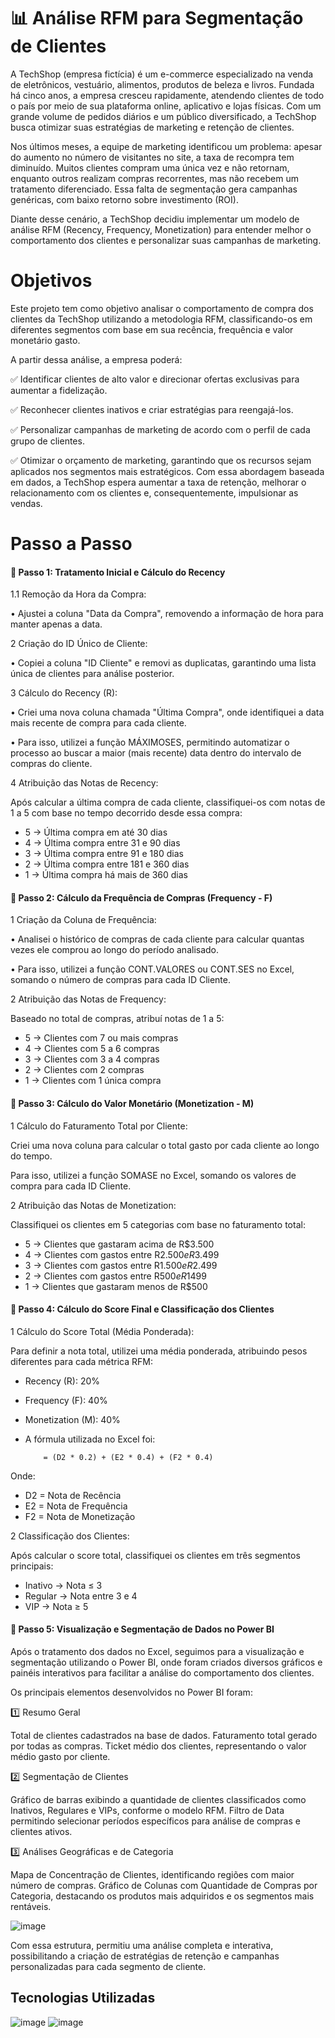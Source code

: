 
# 📊 Análise RFM para Segmentação de Clientes


A TechShop (empresa fictícia) é um e-commerce especializado na venda de eletrônicos, vestuário, alimentos, produtos de beleza e livros. Fundada há cinco anos, a empresa cresceu rapidamente, atendendo clientes de todo o país por meio de sua plataforma online, aplicativo e lojas físicas. Com um grande volume de pedidos diários e um público diversificado, a TechShop busca otimizar suas estratégias de marketing e retenção de clientes.

Nos últimos meses, a equipe de marketing identificou um problema: apesar do aumento no número de visitantes no site, a taxa de recompra tem diminuído. Muitos clientes compram uma única vez e não retornam, enquanto outros realizam compras recorrentes, mas não recebem um tratamento diferenciado. Essa falta de segmentação gera campanhas genéricas, com baixo retorno sobre investimento (ROI).

Diante desse cenário, a TechShop decidiu implementar um modelo de análise RFM (Recency, Frequency, Monetization) para entender melhor o comportamento dos clientes e personalizar suas campanhas de marketing.

# Objetivos

Este projeto tem como objetivo analisar o comportamento de compra dos clientes da TechShop utilizando a metodologia RFM, classificando-os em diferentes segmentos com base em sua recência, frequência e valor monetário gasto.

A partir dessa análise, a empresa poderá:

✅ Identificar clientes de alto valor e direcionar ofertas exclusivas para aumentar a fidelização.

✅ Reconhecer clientes inativos e criar estratégias para reengajá-los.

✅ Personalizar campanhas de marketing de acordo com o perfil de cada grupo de clientes.

✅ Otimizar o orçamento de marketing, garantindo que os recursos sejam aplicados nos segmentos mais estratégicos.
Com essa abordagem baseada em dados, a TechShop espera aumentar a taxa de retenção, melhorar o relacionamento com os clientes e, consequentemente, impulsionar as vendas.

# Passo a Passo 

#### 📌 Passo 1: Tratamento Inicial e Cálculo do Recency

1️.1 Remoção da Hora da Compra:

•	Ajustei a coluna "Data da Compra", removendo a informação de hora para manter apenas a data.

2️ Criação do ID Único de Cliente:

•	Copiei a coluna "ID Cliente" e removi as duplicatas, garantindo uma lista única de clientes para análise posterior.

3️ Cálculo do Recency (R):

•	Criei uma nova coluna chamada "Última Compra", onde identifiquei a data mais recente de compra para cada cliente.

•	Para isso, utilizei a função MÁXIMOSES, permitindo automatizar o processo ao buscar a maior (mais recente) data dentro do intervalo de compras do cliente.

4️ Atribuição das Notas de Recency:

Após calcular a última compra de cada cliente, classifiquei-os com notas de 1 a 5 com base no tempo decorrido desde essa compra:

*	5 → Última compra em até 30 dias
*	4 → Última compra entre 31 e 90 dias
*	3 → Última compra entre 91 e 180 dias
*	2 → Última compra entre 181 e 360 dias
*	1 → Última compra há mais de 360 dias


#### 📌 Passo 2: Cálculo da Frequência de Compras (Frequency - F)

1️ Criação da Coluna de Frequência:

•	Analisei o histórico de compras de cada cliente para calcular quantas vezes ele comprou ao longo do período analisado.

•	Para isso, utilizei a função CONT.VALORES ou CONT.SES no Excel, somando o número de compras para cada ID Cliente.

2️ Atribuição das Notas de Frequency:

Baseado no total de compras, atribuí notas de 1 a 5:

*	5 → Clientes com 7 ou mais compras
*	4 → Clientes com 5 a 6 compras
*	3 → Clientes com 3 a 4 compras
*	2 → Clientes com 2 compras
*	1 → Clientes com 1 única compra

#### 📌 Passo 3: Cálculo do Valor Monetário (Monetization - M)

1️ Cálculo do Faturamento Total por Cliente:

Criei uma nova coluna para calcular o total gasto por cada cliente ao longo do tempo.

Para isso, utilizei a função SOMASE no Excel, somando os valores de compra para cada ID Cliente.

2️ Atribuição das Notas de Monetization:

Classifiquei os clientes em 5 categorias com base no faturamento total:

*	5 → Clientes que gastaram acima de R$3.500
*	4 → Clientes com gastos entre R$2.500 e R$3.499
*	3 → Clientes com gastos entre R$1.500 e R$2.499
*	2 → Clientes com gastos entre R$500 e R$1499
*	1 → Clientes que gastaram menos de R$500

#### 📌 Passo 4: Cálculo do Score Final e Classificação dos Clientes

1️ Cálculo do Score Total (Média Ponderada):

Para definir a nota total, utilizei uma média ponderada, atribuindo pesos diferentes para cada métrica RFM:

*	Recency (R): 20%
*	Frequency (F): 40%
*	Monetization (M): 40%
*	A fórmula utilizada no Excel foi:
    
            = (D2 * 0.2) + (E2 * 0.4) + (F2 * 0.4)

Onde:

*	D2 = Nota de Recência
*	E2 = Nota de Frequência
*	F2 = Nota de Monetização

2️ Classificação dos Clientes:

Após calcular o score total, classifiquei os clientes em três segmentos principais:
*	Inativo → Nota ≤ 3
*	Regular → Nota entre 3 e 4
*	VIP → Nota ≥ 5



#### 📌 Passo 5: Visualização e Segmentação de Dados no Power BI

Após o tratamento dos dados no Excel, seguimos para a visualização e segmentação utilizando o Power BI, onde foram criados diversos gráficos e painéis interativos para facilitar a análise do comportamento dos clientes.

Os principais elementos desenvolvidos no Power BI foram:

1️⃣ Resumo Geral

Total de clientes cadastrados na base de dados.
Faturamento total gerado por todas as compras.
Ticket médio dos clientes, representando o valor médio gasto por cliente.

2️⃣ Segmentação de Clientes

Gráfico de barras exibindo a quantidade de clientes classificados como Inativos, Regulares e VIPs, conforme o modelo RFM.
Filtro de Data permitindo selecionar períodos específicos para análise de compras e clientes ativos.

3️⃣ Análises Geográficas e de Categoria

Mapa de Concentração de Clientes, identificando regiões com maior número de compras.
Gráfico de Colunas com Quantidade de Compras por Categoria, destacando os produtos mais adquiridos e os segmentos mais rentáveis.



![image](https://github.com/user-attachments/assets/5b5b616b-560e-46b6-938e-6f47ab26373b)



Com essa estrutura, permitiu uma análise completa e interativa, possibilitando a criação de estratégias de retenção e campanhas personalizadas para cada segmento de cliente.
## Tecnologias Utilizadas


![image](https://img.shields.io/badge/Microsoft_Excel-217346?style=for-the-badge&logo=microsoft-excel&logoColor=white)
![image](https://img.shields.io/badge/PowerBI-F2C811?style=for-the-badge&logo=Power%20BI&logoColor=white)
